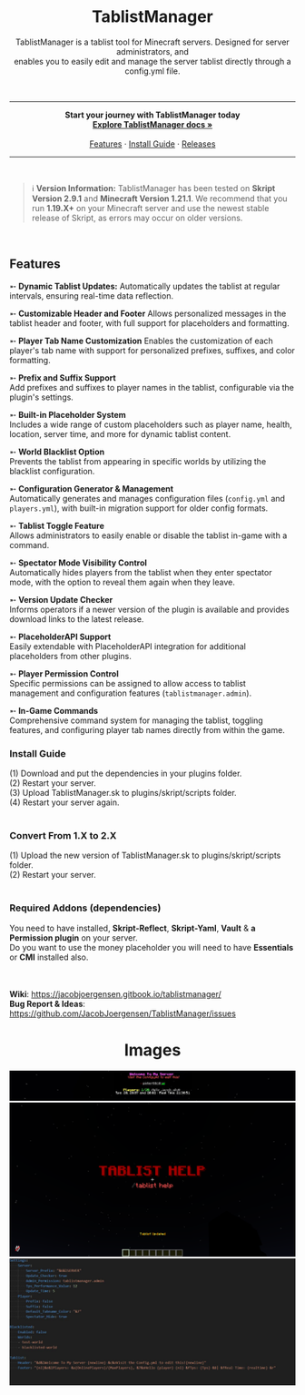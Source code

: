 <h1 align="center">TablistManager</h1>
<p align="center">TablistManager is a tablist tool for Minecraft servers. Designed for server administrators, and <br> enables you to easily edit and manage the server tablist directly through a config.yml file.</p> <br>

<hr>
<p align="center">
      <strong>Start your journey with TablistManager today</strong>
      <br>
      <a href="#docs"><strong>Explore TablistManager docs »</strong></a>
      <br>
      <br>
      <a href="#features">Features</a>
      ·
      <a href="#install-guide">Install Guide</a>
      ·
      <a href="https://github.com/JacobJoergensen/TablistManager/releases">Releases</a>
</p>

<hr>
<br>

> :information_source: **Version Information:** TablistManager has been tested on **Skript Version 2.9.1** and **Minecraft Version 1.21.1**. We recommend that you run **1.19.X+** on your Minecraft server and use the newest stable release of Skript, as errors may occur on older versions.

<br>

## Features
➵ **Dynamic Tablist Updates:**
Automatically updates the tablist at regular intervals, ensuring real-time data reflection.

➵ **Customizable Header and Footer**
Allows personalized messages in the tablist header and footer, with full support for placeholders and formatting.

 ➵ **Player Tab Name Customization**
Enables the customization of each player's tab name with support for personalized prefixes, suffixes, and color formatting.

 ➵ **Prefix and Suffix Support**  
 Add prefixes and suffixes to player names in the tablist, configurable via the plugin's settings.

 ➵ **Built-in Placeholder System**  
 Includes a wide range of custom placeholders such as player name, health, location, server time, and more for dynamic tablist content.

➵ **World Blacklist Option**  
Prevents the tablist from appearing in specific worlds by utilizing the blacklist configuration.

➵ **Configuration Generator & Management**  
Automatically generates and manages configuration files (`config.yml` and `players.yml`), with built-in migration support for older config formats.

➵ **Tablist Toggle Feature**  
Allows administrators to easily enable or disable the tablist in-game with a command.

➵ **Spectator Mode Visibility Control**  
Automatically hides players from the tablist when they enter spectator mode, with the option to reveal them again when they leave.

➵ **Version Update Checker**  
Informs operators if a newer version of the plugin is available and provides download links to the latest release.

➵ **PlaceholderAPI Support**  
Easily extendable with PlaceholderAPI integration for additional placeholders from other plugins.

➵ **Player Permission Control**  
Specific permissions can be assigned to allow access to tablist management and configuration features (`tablistmanager.admin`).

➵ **In-Game Commands**  
Comprehensive command system for managing the tablist, toggling features, and configuring player tab names directly from within the game.

<h3>Install Guide</h3>
(1) Download and put the dependencies in your plugins folder.<br>
(2) Restart your server. <br>
(3) Upload TablistManager.sk to plugins/skript/scripts folder. <br>
(4) Restart your server again. <br><br>

<h3>Convert From 1.X to 2.X</h3>
(1) Upload the new version of TablistManager.sk to plugins/skript/scripts folder. <br>
(2) Restart your server. <br><br>

<h3>Required Addons (dependencies)</h3>
You need to have installed, <strong>Skript-Reflect</strong>, <strong>Skript-Yaml</strong>, <strong>Vault</strong> & <strong>a Permission plugin</strong> on your server.
<br>Do you want to use the money placeholder you will need to have <strong>Essentials</strong> or <strong>CMI</strong> installed also. <br><br><br>

**Wiki**: https://jacobjoergensen.gitbook.io/tablistmanager/
<br>**Bug Report & Ideas**: https://github.com/JacobJoergensen/TablistManager/issues

<h1 align="center">Images</h1>

![alt text](https://github.com/JacobJoergensen/TablistManager/blob/main/img/tablistm-showcase2.jpg?raw=true)
![alt text](https://github.com/JacobJoergensen/TablistManager/blob/main/img/tablistm-showcase.png?raw=true)
![alt text](https://github.com/JacobJoergensen/TablistManager/blob/main/img/tablistm-showcase4.jpg?raw=true)
